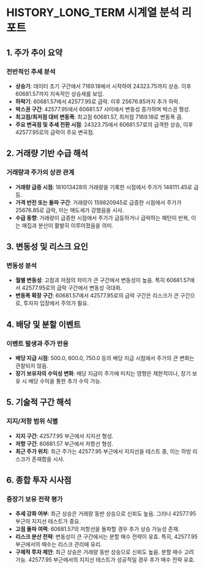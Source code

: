 # HISTORY_LONG_TERM 시계열 분석 리포트

## 1. 주가 추이 요약

### 전반적인 추세 분석
- **상승기**: 데이터 초기 구간에서 7169.18에서 시작하여 24323.75까지 상승. 이후 60681.57까지 지속적인 상승세를 보임.
- **하락기**: 60681.57에서 42577.95로 급락. 이후 25676.85까지 추가 하락.
- **박스권 구간**: 42577.95에서 60681.57 사이에서 변동성 증가하며 박스권 형성.
- **최고점/최저점 대비 변동폭**: 최고점 60681.57, 최저점 7169.18로 변동폭 큼.
- **주요 변곡점 및 추세 전환 시점**: 24323.75에서 60681.57로의 급격한 상승, 이후 42577.95로의 급락이 주요 변곡점.

## 2. 거래량 기반 수급 해석

### 거래량과 주가의 상관 관계
- **거래량 급증 시점**: 181013428의 거래량을 기록한 시점에서 주가가 146111.45로 급등.
- **가격 반전 또는 돌파 구간**: 거래량이 159820945로 급증한 시점에서 주가가 25676.85로 급락, 이는 매도세가 강했음을 시사.
- **수급 동향**: 거래량이 급증한 시점에서 주가가 급등하거나 급락하는 패턴이 반복, 이는 매집과 분산이 활발히 이루어졌음을 의미.

## 3. 변동성 및 리스크 요인

### 변동성 분석
- **월별 변동성**: 고점과 저점의 차이가 큰 구간에서 변동성이 높음. 특히 60681.57에서 42577.95로의 급락 구간에서 변동성 극대화.
- **변동폭 확장 구간**: 60681.57에서 42577.95로의 급락 구간은 리스크가 큰 구간으로, 투자자 입장에서 주의가 필요.

## 4. 배당 및 분할 이벤트

### 이벤트 발생과 주가 반응
- **배당 지급 시점**: 500.0, 600.0, 750.0 등의 배당 지급 시점에서 주가의 큰 변화는 관찰되지 않음.
- **장기 보유자의 수익성 변화**: 배당 지급이 주가에 미치는 영향은 제한적이나, 장기 보유 시 배당 수익을 통한 추가 수익 가능.

## 5. 기술적 구간 해석

### 지지/저항 범위 식별
- **지지 구간**: 42577.95 부근에서 지지선 형성.
- **저항 구간**: 60681.57 부근에서 저항선 형성.
- **최근 주가 위치**: 최근 주가는 42577.95 부근에서 지지선을 테스트 중, 이는 하방 리스크가 존재함을 시사.

## 6. 종합 투자 시사점

### 중장기 보유 전략 평가
- **추세 강화 여부**: 최근 상승은 거래량 동반 상승으로 신뢰도 높음. 그러나 42577.95 부근의 지지선 테스트가 중요.
- **고점 돌파 여력**: 60681.57의 저항선을 돌파할 경우 추가 상승 가능성 존재.
- **리스크 분산 전략**: 변동성이 큰 구간에서는 분할 매수 전략이 유효. 특히, 42577.95 부근에서의 매수는 리스크 관리에 유리.
- **구체적 투자 제안**: 최근 상승은 거래량 동반 상승으로 신뢰도 높음. 분할 매수 고려 가능. 42577.95 부근에서의 지지선 테스트가 성공적일 경우 추가 매수 전략 유효.